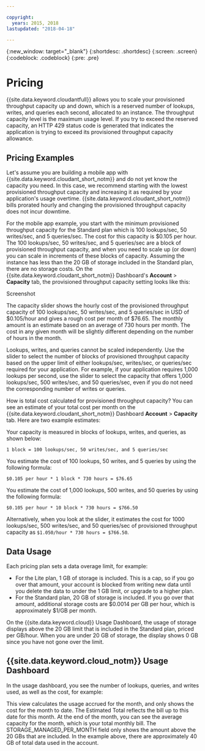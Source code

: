 ```yaml
---

copyright:
  years: 2015, 2018
lastupdated: "2018-04-18"

---
```


{:new_window: target="_blank"}
{:shortdesc: .shortdesc}
{:screen: .screen}
{:codeblock: .codeblock}
{:pre: .pre}

<!-- Acrolinx: 2017-02-23 -->

# Pricing

{{site.data.keyword.cloudantfull}} allows you to scale your provisioned throughput 
capacity up and down, which is a reserved number of lookups, writes, and 
queries each second, allocated to an instance. The throughput capacity 
level is the maximum usage level. If you try to exceed the 
reserved capacity, an HTTP 429 status code is generated that 
indicates the application is trying to exceed its provisioned 
throughput capacity allowance.

## Pricing Examples 

Let's assume you are building a mobile app with {{site.data.keyword.cloudant_short_notm}} 
and do not yet 
know the capacity you need. In this case, we recommend starting with 
the lowest provisioned throughput capacity and increasing it as required by 
your application's usage overtime. {{site.data.keyword.cloudant_short_notm}} 
bills prorated hourly and 
changing the provisioned throughput capacity does not incur downtime. 

For the mobile app example, you start with the minimum provisioned 
throughput capacity for the Standard plan which is 100 lookups/sec, 
50 writes/sec, and 5 queries/sec. The cost for this capacity is $0.105 
per hour. The 100 lookups/sec, 50 writes/sec, and 5 queries/sec are a 
block of provisioned throughput capacity, and when you need to scale up 
(or down) you can scale in increments of these blocks of capacity. 
Assuming the instance has less than the 20 GB of storage included in the 
Standard plan, there are no storage costs. On the {{site.data.keyword.cloudant_short_notm}} Dashboard's 
**Account** > **Capacity** tab, the provisioned throughput capacity 
setting looks like this:

Screenshot

The capacity slider shows the hourly cost of the provisioned throughput 
capacity of 100 lookups/sec, 50 writes/sec, and 5 queries/sec in USD of 
$0.105/hour and gives a rough cost per month of $76.65. The monthly amount 
is an estimate based on an average of 730 hours per month. The cost in any 
given month will be slightly different depending on the number of hours in 
the month.

Lookups, writes, and queries cannot be scaled independently. Use the slider 
to select the number of blocks of provisioned throughput capacity based on 
the upper limit of either lookups/sec, writes/sec, or queries/sec required 
for your application. For example, if your application requires 1,000 lookups 
per second, use the slider to select the capacity that offers 1,000 
lookups/sec, 500 writes/sec, and 50 queries/sec, even if you do not need 
the corresponding number of writes or queries.

How is total cost calculated for provisioned throughput capacity? You can see an 
estimate of your total cost per month on the {{site.data.keyword.cloudant_short_notm}} 
Dashboard **Account** > **Capacity** tab. Here are two example estimates:

Your capacity is measured in blocks of lookups, writes, and queries, as shown below:

`1 block = 100 lookups/sec, 50 writes/sec, and 5 queries/sec`

You estimate the cost of 100 lookups, 50 writes, and 5 queries by using the 
following formula: 

`$0.105 per hour * 1 block * 730 hours = $76.65`

You estimate the cost of 1,000 lookups, 500 writes, and 50 queries by using the 
following formula:

`$0.105 per hour * 10 block * 730 hours = $766.50`
 
Alternatively, when you look at the slider, it estimates the cost for 
1000 lookups/sec, 500 writes/sec, and 50 queries/sec of provisioned 
throughput capacity as `$1.050/hour * 730 hours = $766.50`.


## Data Usage 

Each pricing plan sets a data overage limit, for example:

- For the Lite plan, 1 GB of storage is included. This is a cap, so if you go 
over that amount, your account is blocked from writing new data until 
you delete the data to under the 1 GB limit, or upgrade to a higher plan.
- For the Standard plan, 20 GB of storage is included. If you go over that 
amount, additional storage costs are $0.0014 per GB per hour, which is 
approximately $1/GB per month. 

On the {{site.data.keyword.cloud}} Usage Dashboard, the usage of storage displays above the 
20 GB limit that is included in the Standard plan, priced per GB/hour. When you are under 
20 GB of storage, the display shows 0 GB since you have not gone over the 
limit. 

## {{site.data.keyword.cloud_notm}} Usage Dashboard

In the usage dashboard, you see the number of lookups, queries, and writes used, as 
well as the cost, for example:

This view calculates the usage accrued for the month, and only shows 
the cost for the month to date. The Estimated Total reflects the bill 
up to this date for this month. At the end of the month, you can see 
the average capacity for the month, which is your total monthly bill. 
The STORAGE_MANAGED_PER_MONTH field only shows the amount above the 20 GBs 
that are included. In the example above, there 
are approximately 40 GB of total data used in the account. 


